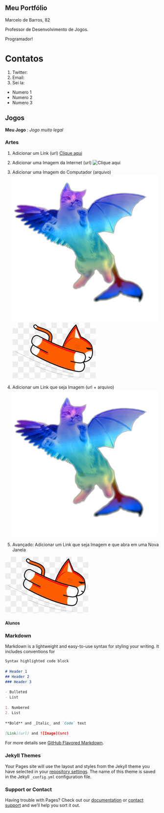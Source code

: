 ## Meu Portfólio

Marcelo de Barros, 82

Professor de Desenvolvimento de Jogos.

Programador!

# Contatos

1. Twitter:
2. Email:
3. Sei la:

- Numero 1
- Numero 2
- Numero 3

## Jogos

**Meu Jogo** : _Jogo muito legal_

### Artes

1. Adicionar um Link (url)
[Clique aqui](https://todateen.com.br/wp-content/uploads/2018/04/cachorro-fofo.jpg)

2. Adicionar uma Imagem da Internet (url)
![Clique aqui](https://todateen.com.br/wp-content/uploads/2018/04/cachorro-fofo.jpg)

3. Adicionar uma Imagem do Computador (arquivo)
![Imagem1](flying-cat-png-3.png)
![Imagem2](images.jpg)

4. Adicionar um Link que seja Imagem (url + arquivo)
[![Imagem1](flying-cat-png-3.png)](http://Twitter.com)

5. Avançado: Adicionar um Link que seja Imagem
             e que abra em uma Nova Janela

<a href="http://Twitter.com" target="_blank"> ![Imagem2](images.jpg) </a>


#### Alunos




### Markdown

Markdown is a lightweight and easy-to-use syntax for styling your writing. It includes conventions for

```markdown
Syntax highlighted code block

# Header 1
## Header 2
### Header 3

- Bulleted
- List

1. Numbered
2. List

**Bold** and _Italic_ and `Code` text

[Link](url) and ![Image](src)
```

For more details see [GitHub Flavored Markdown](https://guides.github.com/features/mastering-markdown/).

### Jekyll Themes

Your Pages site will use the layout and styles from the Jekyll theme you have selected in your [repository settings](https://github.com/ifrnjogos/ifrnjogos.github.io/settings). The name of this theme is saved in the Jekyll `_config.yml` configuration file.

### Support or Contact

Having trouble with Pages? Check out our [documentation](https://help.github.com/categories/github-pages-basics/) or [contact support](https://github.com/contact) and we’ll help you sort it out.
